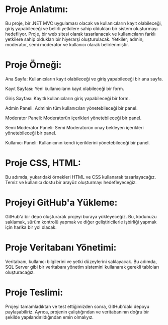 <h1><b>Proje Anlatımı:</b></h1><p>
Bu proje, bir .NET MVC uygulaması olacak ve kullanıcıların kayıt olabileceği, giriş yapabileceği ve belirli yetkilere sahip oldukları bir sistem oluşturmayı hedefliyor. Proje, bir web sitesi olarak tasarlanacak ve kullanıcıların farklı yetkilere sahip oldukları bir hiyerarşi oluşturulacak. Yetkiler; admin, moderator, semi moderator ve kullanıcı olarak belirlenmiştir.

<h1><b>Proje Örneği:</b></h1><p>
Ana Sayfa: Kullanıcıların kayıt olabileceği ve giriş yapabileceği bir ana sayfa.<p>
Kayıt Sayfası: Yeni kullanıcıların kayıt olabileceği bir form.<p>
Giriş Sayfası: Kayıtlı kullanıcıların giriş yapabileceği bir form.<p>
Admin Paneli: Adminin tüm kullanıcıları yönetebileceği bir panel.<p>
Moderator Paneli: Moderatorün içerikleri yönetebileceği bir panel.<p>
Semi Moderator Paneli: Semi Moderatorün onay bekleyen içerikleri yönetebileceği bir panel.<p>
Kullanıcı Paneli: Kullanıcının kendi içeriklerini yönetebileceği bir panel.<p>
<h1><b>Proje CSS, HTML:</b></h1><p>
Bu adımda, yukarıdaki örnekleri HTML ve CSS kullanarak tasarlayacağız. Temiz ve kullanıcı dostu bir arayüz oluşturmayı hedefleyeceğiz.<p>

<h1><b>Projeyi GitHub'a Yükleme:</b></h1><p>
GitHub'a bir depo oluşturarak projeyi buraya yükleyeceğiz. Bu, kodunuzu saklamak, sürüm kontrolü yapmak ve diğer geliştiricilerle işbirliği yapmak için harika bir yol olacak.<p>

<h1><b>Proje Veritabanı Yönetimi:</b></h1><p>
Veritabanı, kullanıcı bilgilerini ve yetki düzeylerini saklayacak. Bu adımda, SQL Server gibi bir veritabanı yönetim sistemini kullanarak gerekli tabloları oluşturacağız.<p>

<h1><b>Proje Teslimi:</b></h1><p>
Projeyi tamamladıktan ve test ettiğimizden sonra, GitHub'daki depoyu paylaşabiliriz. Ayrıca, projenin çalıştığından ve veritabanının doğru bir şekilde yapılandırıldığından emin olmalıyız.<p>

